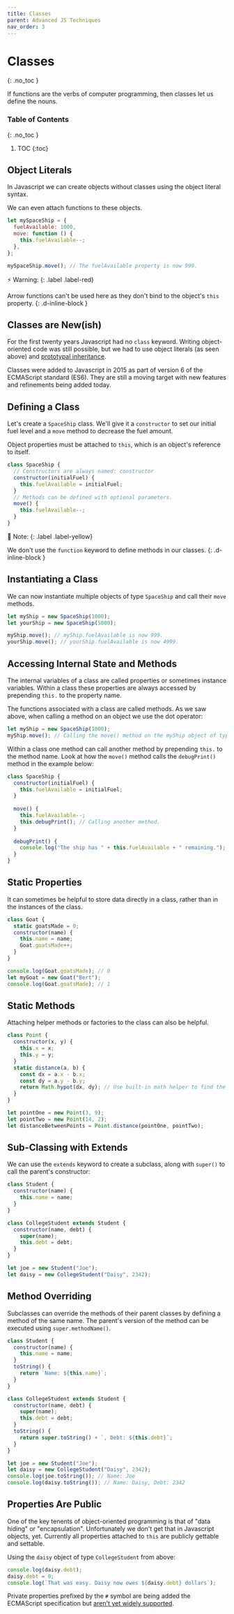 ```yaml
---
title: Classes
parent: Advanced JS Techniques
nav_order: 3
---
```


<!--prettier-ignore-start-->
# Classes
{: .no_toc }

If functions are the verbs of computer programming, then classes let us define the nouns.

### Table of Contents
{: .no_toc }

1. TOC
{:toc}

<!--prettier-ignore-end-->

## Object Literals

In Javascript we can create objects without classes using the object literal syntax.

We can even attach functions to these objects.

```javascript
let mySpaceShip = {
  fuelAvailable: 1000,
  move: function () {
    this.fuelAvailable--;
  },
};

mySpaceShip.move(); // The fuelAvailable property is now 999.
```

⚡ Warning:
{: .label .label-red}

Arrow functions can't be used here as they don't bind to the object's `this` property.
{: .d-inline-block }

## Classes are New(ish)

For the first twenty years Javascript had no `class` keyword. Writing object-oriented code was still possible, but we had to use object literals (as seen above) and [prototypal inheritance](https://javascript.info/prototype-inheritance).

Classes were added to Javascript in 2015 as part of version 6 of the ECMAScript standard (ES6). They are still a moving target with new features and refinements being added today.

## Defining a Class

Let's create a `SpaceShip` class. We'll give it a `constructor` to set our initial fuel level and a `move` method to decrease the fuel amount.

Object properties must be attached to `this`, which is an object's reference to itself.

```javascript
class SpaceShip {
  // Constructors are always named: constructor
  constructor(initialFuel) {
    this.fuelAvailable = initialFuel;
  }
  // Methods can be defined with optional parameters.
  move() {
    this.fuelAvailable--;
  }
}
```

🎵 Note:
{: .label .label-yellow}

We don't use the `function` keyword to define methods in our classes.
{: .d-inline-block }

## Instantiating a Class

We can now instantiate multiple objects of type `SpaceShip` and call their `move` methods.

```javascript
let myShip = new SpaceShip(1000);
let yourShip = new SpaceShip(5000);

myShip.move(); // myShip.fuelAvailable is now 999.
yourShip.move(); // yourShip.fuelAvailable is now 4999.
```

## Accessing Internal State and Methods

The internal variables of a class are called properties or sometimes instance variables. Within a class these properties are always accessed by prepending `this.` to the property name.

The functions associated with a class are called methods. As we saw above, when calling a method on an object we use the dot operator:

```javascript
let myShip = new SpaceShip(1000);
myShip.move(); // Calling the move() method on the myShip object of type SpaceShip.
```

Within a class one method can call another method by prepending `this.` to the method name. Look at how the `move()` method calls the `debugPrint()` method in the example below:

```javascript
class SpaceShip {
  constructor(initialFuel) {
    this.fuelAvailable = initialFuel;
  }
  
  move() {
    this.fuelAvailable--;
    this.debugPrint(); // Calling another method.
  }
  
  debugPrint() {
    console.log("The ship has " + this.fuelAvailable + " remaining.");
  }
}
```


## Static Properties

It can sometimes be helpful to store data directly in a class, rather than in the instances of the class.

```javascript
class Goat {
  static goatsMade = 0;
  constructor(name) {
    this.name = name;
    Goat.goatsMade++;
  }
}

console.log(Goat.goatsMade); // 0
let myGoat = new Goat("Bert");
console.log(Goat.goatsMade); // 1
```

## Static Methods

Attaching helper methods or factories to the class can also be helpful.

```javascript
class Point {
  constructor(x, y) {
    this.x = x;
    this.y = y;
  }
  static distance(a, b) {
    const dx = a.x - b.x;
    const dy = a.y - b.y;
    return Math.hypot(dx, dy); // Use built-in math helper to find the distance.
  }
}

let pointOne = new Point(3, 9);
let pointTwo = new Point(14, 2);
let distanceBetweenPoints = Point.distance(pointOne, pointTwo);
```

## Sub-Classing with Extends

We can use the `extends` keyword to create a subclass, along with `super()` to call the parent's constructor:

```javascript
class Student {
  constructor(name) {
    this.name = name;
  }
}

class CollegeStudent extends Student {
  constructor(name, debt) {
    super(name);
    this.debt = debt;
  }
}

let joe = new Student("Joe");
let daisy = new CollegeStudent("Daisy", 2342);
```

## Method Overriding

Subclasses can override the methods of their parent classes by defining a method of the same name. The parent's version of the method can be executed using `super.methodName()`.

```javascript
class Student {
  constructor(name) {
    this.name = name;
  }
  toString() {
    return `Name: ${this.name}`;
  }
}

class CollegeStudent extends Student {
  constructor(name, debt) {
    super(name);
    this.debt = debt;
  }
  toString() {
    return super.toString() + `, Debt: ${this.debt}`;
  }
}

let joe = new Student("Joe");
let daisy = new CollegeStudent("Daisy", 2342);
console.log(joe.toString()); // Name: Joe
console.log(daisy.toString()); // Name: Daisy, Debt: 2342
```

## Properties Are Public

One of the key tenents of object-oriented programming is that of "data hiding" or "encapsulation". Unfortunately we don't get that in Javascript objects, yet. Currently all properties attached to `this` are publicly gettable and settable.

Using the `daisy` object of type `CollegeStudent` from above:

```javascript
console.log(daisy.debt);
daisy.debt = 0;
console.log(`That was easy. Daisy now owes ${daisy.debt} dollars`);
```

Private properties prefixed by the `#` symbol are being added the ECMAScript specification but [aren't yet widely supported](https://caniuse.com/mdn-javascript_classes_private_class_fields).
